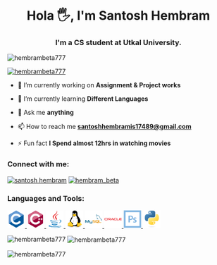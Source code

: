 <h1 align="center">Hola 🖐, I'm Santosh Hembram</h1>
<h3 align="center">I'm a CS student at Utkal University.</h3>

<p align="left"> <img src="https://komarev.com/ghpvc/?username=hembrambeta777&label=Profile%20views&color=0e75b6&style=flat" alt="hembrambeta777" /> </p>

<p align="left"> <a href="https://github.com/ryo-ma/github-profile-trophy"><img src="https://github-profile-trophy.vercel.app/?username=hembrambeta777" alt="hembrambeta777" /></a> </p>

- 🔭 I’m currently working on **Assignment & Project works**

- 🌱 I’m currently learning **Different Languages**

- 💬 Ask me **anything**

- 📫 How to reach me **santoshhembramis17489@gmail.com**

- ⚡ Fun fact **I Spend almost 12hrs in watching movies**

<h3 align="left">Connect with me:</h3>
<p align="left">
<a href="https://fb.com/santosh.hembram.796" target="blank"><img align="center" src="https://cdn.jsdelivr.net/npm/simple-icons@3.0.1/icons/facebook.svg" alt="santosh hembram" height="30" width="40" /></a>
<a href="https://instagram.com/hembram_beta" target="blank"><img align="center" src="https://cdn.jsdelivr.net/npm/simple-icons@3.0.1/icons/instagram.svg" alt="hembram_beta" height="30" width="40" /></a>
</p>

<h3 align="left">Languages and Tools:</h3>
<p align="left"> <a href="https://www.cprogramming.com/" target="_blank"> <img src="https://raw.githubusercontent.com/devicons/devicon/master/icons/c/c-original.svg" alt="c" width="40" height="40"/> </a> <a href="https://www.w3schools.com/cpp/" target="_blank"> <img src="https://raw.githubusercontent.com/devicons/devicon/master/icons/cplusplus/cplusplus-original.svg" alt="cplusplus" width="40" height="40"/> </a> <a href="https://www.java.com" target="_blank"> <img src="https://raw.githubusercontent.com/devicons/devicon/master/icons/java/java-original.svg" alt="java" width="40" height="40"/> </a> <a href="https://www.linux.org/" target="_blank"> <img src="https://raw.githubusercontent.com/devicons/devicon/master/icons/linux/linux-original.svg" alt="linux" width="40" height="40"/> </a> <a href="https://www.mysql.com/" target="_blank"> <img src="https://raw.githubusercontent.com/devicons/devicon/master/icons/mysql/mysql-original-wordmark.svg" alt="mysql" width="40" height="40"/> </a> <a href="https://www.oracle.com/" target="_blank"> <img src="https://raw.githubusercontent.com/devicons/devicon/master/icons/oracle/oracle-original.svg" alt="oracle" width="40" height="40"/> </a> <a href="https://www.photoshop.com/en" target="_blank"> <img src="https://raw.githubusercontent.com/devicons/devicon/master/icons/photoshop/photoshop-line.svg" alt="photoshop" width="40" height="40"/> </a> <a href="https://www.python.org" target="_blank"> <img src="https://raw.githubusercontent.com/devicons/devicon/master/icons/python/python-original.svg" alt="python" width="40" height="40"/> </a> </p>

<p><img align="left" src="https://github-readme-stats.vercel.app/api/top-langs?username=hembrambeta777&show_icons=true&locale=en&layout=compact" alt="hembrambeta777" /></p>

<p>&nbsp;<img align="center" src="https://github-readme-stats.vercel.app/api?username=hembrambeta777&show_icons=true&locale=en" alt="hembrambeta777" /></p>

<p><img align="center" src="https://github-readme-streak-stats.herokuapp.com/?user=hembrambeta777&" alt="hembrambeta777" /></p>
